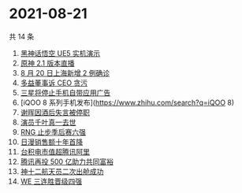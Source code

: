 # 2021-08-21

共 14 条

<!-- BEGIN -->
<!-- 最后更新时间 Sat Aug 21 2021 03:05:04 GMT+0800 (China Standard Time) -->

1. [黑神话悟空 UE5 实机演示](https://www.zhihu.com/search?q=黑神话悟空)
1. [原神 2.1 版本直播](https://www.zhihu.com/search?q=原神)
1. [8 月 20 日上海新增 2 例确诊](https://www.zhihu.com/search?q=上海疫情)
1. [多益董事诉 CEO 贪污](https://www.zhihu.com/search?q=多益网络)
1. [三星将停止手机自带应用广告](https://www.zhihu.com/search?q=三星手机)
1. [iQOO 8 系列手机发布](https://www.zhihu.com/search?q=iQOO 8)
1. [谢晖因酒后失言被停职](https://www.zhihu.com/search?q=谢晖)
1. [演员千叶真一去世](https://www.zhihu.com/search?q=千叶真一)
1. [RNG 止步季后赛六强](https://www.zhihu.com/search?q=RNG)
1. [日漫销售额十年首降](https://www.zhihu.com/search?q=日本动漫)
1. [台积电市值超腾讯阿里](https://www.zhihu.com/search?q=台积电)
1. [腾讯再投 500 亿助力共同富裕](https://www.zhihu.com/search?q=腾讯500亿)
1. [神十二航天员二次出舱成功](https://www.zhihu.com/search?q=神舟十二号)
1. [WE 三连胜晋级四强](https://www.zhihu.com/search?q=we)

<!-- END -->

